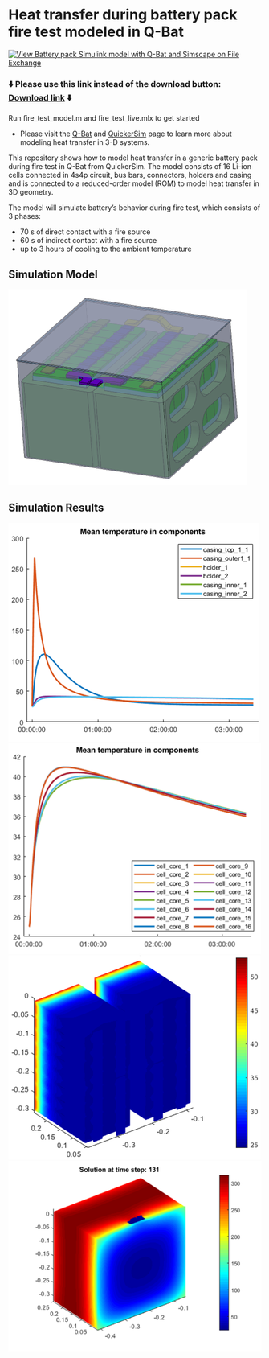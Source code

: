 # Heat transfer during battery pack fire test modeled in Q-Bat 
[![View Battery pack Simulink model with Q-Bat and Simscape on File Exchange](https://www.mathworks.com/matlabcentral/images/matlab-file-exchange.svg)](https://www.mathworks.com/matlabcentral/fileexchange/)


### :arrow_down: Please use this link instead of the download button: [Download link](https://github.com/QuickerSim/Fire-test-Q-Bat-use-case/releases/tag/1.0.0) :arrow_down:

Run fire_test_model.m and fire_test_live.mlx to get started 
* Please visit the [Q-Bat](https://www.mathworks.com/products/connections/product_detail/quickersim-q-bat.html) and [QuickerSim](https://emobility.quickersim.com/) 
page to learn more about modeling heat transfer in 3-D systems.

This repository shows how to model heat transfer in a generic battery pack during fire test in Q-Bat from QuickerSim. The model consists of 16 Li-ion cells connected in 4s4p circuit, bus bars, connectors, holders and casing and is connected to a reduced-order model (ROM) to model heat transfer in 3D geometry.

The model will simulate battery’s behavior during fire test, which consists of 3 phases:
*	70 s of direct contact with a fire source
*	60 s of indirect contact with a fire source
*	up to 3 hours of cooling to the ambient temperature


## **Simulation Model**
![](images/battery_pack_geometry.png)

## **Simulation Results**
![](images/mean_temperature_components.png)
![](images/mean_temperature_cells.png)
![](images/solution_temperature_field_v1.png)
![](images/solution_temperature_field_v2.png)
